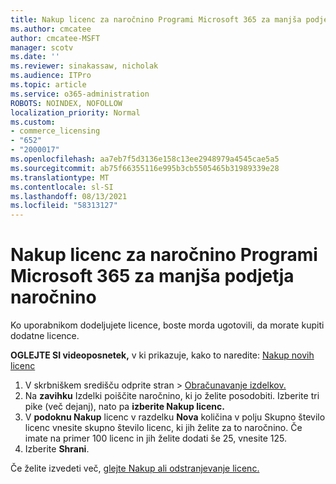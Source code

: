 ```yaml
---
title: Nakup licenc za naročnino Programi Microsoft 365 za manjša podjetja naročnino
ms.author: cmcatee
author: cmcatee-MSFT
manager: scotv
ms.date: ''
ms.reviewer: sinakassaw, nicholak
ms.audience: ITPro
ms.topic: article
ms.service: o365-administration
ROBOTS: NOINDEX, NOFOLLOW
localization_priority: Normal
ms.custom:
- commerce_licensing
- "652"
- "2000017"
ms.openlocfilehash: aa7eb7f5d3136e158c13ee2948979a4545cae5a5
ms.sourcegitcommit: ab75f66355116e995b3cb5505465b31989339e28
ms.translationtype: MT
ms.contentlocale: sl-SI
ms.lasthandoff: 08/13/2021
ms.locfileid: "58313127"
---
```

# <a name="how-to-buy-licenses-for-your-microsoft-365-apps-for-business-subscription"></a>Nakup licenc za naročnino Programi Microsoft 365 za manjša podjetja naročnino

Ko uporabnikom dodeljujete licence, boste morda ugotovili, da morate kupiti dodatne licence.

**OGLEJTE SI videoposnetek,** v ki prikazuje, kako to naredite: [Nakup novih licenc](https://go.microsoft.com/fwlink/p/?linkid=2154857)
  
1. V skrbniškem središču odprite stran  >  [Obračunavanje izdelkov.](https://go.microsoft.com/fwlink/p/?linkid=842054)
2. Na **zavihku** Izdelki poiščite naročnino, ki jo želite posodobiti. Izberite tri pike (več dejanj), nato pa **izberite Nakup licenc.**
3. V **podoknu Nakup** licenc v razdelku  **Nova** količina v polju Skupno število licenc vnesite skupno število licenc, ki jih želite za to naročnino. Če imate na primer 100 licenc in jih želite dodati še 25, vnesite 125.
4. Izberite **Shrani**.

Če želite izvedeti več, [glejte Nakup ali odstranjevanje licenc.](https://docs.microsoft.com/microsoft-365/commerce/licenses/buy-licenses)